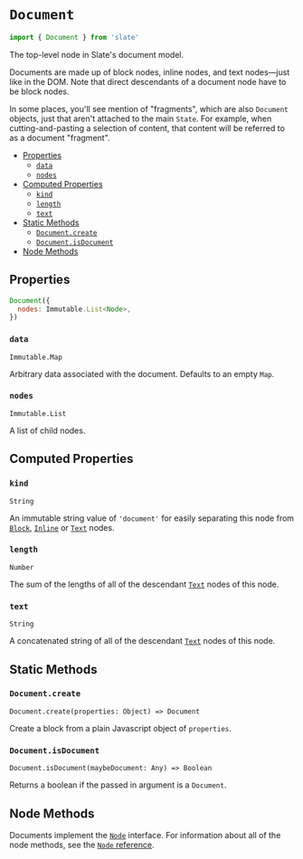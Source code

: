 
# `Document`

```js
import { Document } from 'slate'
```

The top-level node in Slate's document model.

Documents are made up of block nodes, inline nodes, and text nodes—just like in the DOM. Note that direct descendants of a document node have to be block nodes.

In some places, you'll see mention of "fragments", which are also `Document` objects, just that aren't attached to the main `State`. For example, when cutting-and-pasting a selection of content, that content will be referred to as a document "fragment".

- [Properties](#properties)
  - [`data`](#data)
  - [`nodes`](#nodes)
- [Computed Properties](#computed-properties)
  - [`kind`](#kind)
  - [`length`](#length)
  - [`text`](#text)
- [Static Methods](#static-methods)
  - [`Document.create`](#documentcreate)
  - [`Document.isDocument`](#documentisdocument)
- [Node Methods](#node-methods)


## Properties

```js
Document({
  nodes: Immutable.List<Node>,
})
```

### `data`
`Immutable.Map`

Arbitrary data associated with the document. Defaults to an empty `Map`.

### `nodes`
`Immutable.List`

A list of child nodes.


## Computed Properties

### `kind`
`String`

An immutable string value of `'document'` for easily separating this node from [`Block`](./block.md), [`Inline`](./inline.md) or [`Text`](./text.md) nodes.

### `length`
`Number`

The sum of the lengths of all of the descendant [`Text`](./text.md) nodes of this node.

### `text`
`String`

A concatenated string of all of the descendant [`Text`](./text.md) nodes of this node.


## Static Methods

### `Document.create`
`Document.create(properties: Object) => Document`

Create a block from a plain Javascript object of `properties`.

### `Document.isDocument`
`Document.isDocument(maybeDocument: Any) => Boolean`

Returns a boolean if the passed in argument is a `Document`.


## Node Methods

Documents implement the [`Node`](./node.md) interface. For information about all of the node methods, see the [`Node` reference](./node.md).
